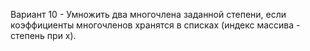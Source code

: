 Вариант 10 - Умножить два многочлена заданной степени, если коэффициенты многочленов хранятся в списках (индекс массива - степень при x). 
